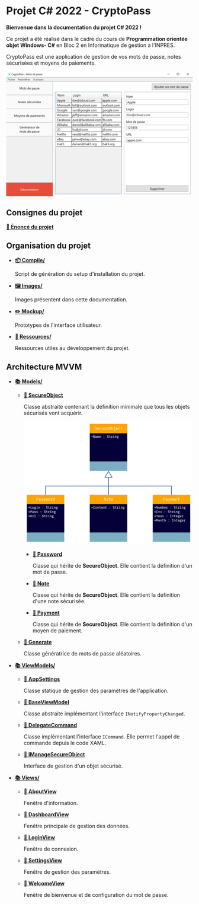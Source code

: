 # Projet C# 2022 - CryptoPass

__Bienvenue dans la documentation du projet C# 2022 !__

Ce projet a été réalisé dans le cadre du cours de **Programmation orientée objet Windows- C#** en Bloc 2 en Informatique de gestion à l'INPRES.

CryptoPass est une application de gestion de vos mots de passe, notes sécurisées et moyens de paiements.

![Présentation](Images/screenshot.png)

## Consignes du projet

__[:page_facing_up: Énoncé du projet](./Ressources/enonce.pdf)__

## Organisation du projet

* __[:package: Compile/](./Compile/)__

  Script de génération du setup d'installation du projet.

* __[:framed_picture: Images/](Images/)__

  Images présentent dans cette documentation.

* __[:pencil2: Mockup/](./Mockup/)__

  Prototypes de l'interface utilisateur.

* __[:volcano: Ressources/](./Ressources/)__

  Ressources utiles au développement du projet.

## Architecture MVVM

* __[:books: Models/](./Models/)__

  * __[:page_facing_up: SecureObject](./Models/SecureObject.cs)__

    Classe abstraite contenant la définition minimale que tous les objets sécurisés vont acquérir.

    ![Diagramme de classes](Images/class-diagram.jpg)

    * __[:page_facing_up: Password](./Models/Password.cs)__

      Classe qui hérite de __SecureObject__.
      Elle contient la définition d'un mot de passe.

    * __[:page_facing_up: Note](./Models/Note.cs)__

      Classe qui hérite de __SecureObject__.
      Elle contient la définition d'une note sécurisée.

    * __[:page_facing_up: Payment](./Models/Payment.cs)__

      Classe qui hérite de __SecureObject__.
      Elle contient la définition d'un moyen de paiement.

  * __[:page_facing_up: Generate](./Models/Generate.cs)__

    Classe génératrice de mots de passe aléatoires.

* __[:books: ViewModels/](./ViewModels/)__

  * __[:page_facing_up: AppSettings](./ViewModels/AppSettings.cs)__

    Classe statique de gestion des paramètres de l'application.

  * __[:page_facing_up: BaseViewModel](./ViewModels/BaseViewModel.cs)__

    Classe abstraite implémentant l'interface `INotifyPropertyChanged`.

  * __[:page_facing_up: DelegateCommand](./ViewModels/DelegateCommand.cs)__

    Classe implémentant l'interface `ICommand`.
    Elle permet l'appel de commande depuis le code XAML.

  * __[:page_facing_up: IManageSecureObject](./ViewModels/IManageSecureObject.cs)__

    Interface de gestion d'un objet sécurisé.

* __[:books: Views/](./Views/)__

  * __[:page_facing_up: AboutView](./Views/AboutView.xaml)__

    Fenêtre d'information.

  * __[:page_facing_up: DashboardView](./Views/DashboardView.xaml)__

    Fenêtre principale de gestion des données.

  * __[:page_facing_up: LoginView](./Views/LoginView.xaml)__

    Fenêtre de connexion.

  * __[:page_facing_up: SettingsView](./Views/SettingsView.xaml)__

    Fenêtre de gestion des paramètres.

  * __[:page_facing_up: WelcomeView](./Views/WelcomeView.xaml)__

    Fenêtre de bienvenue et de configuration du mot de passe.
